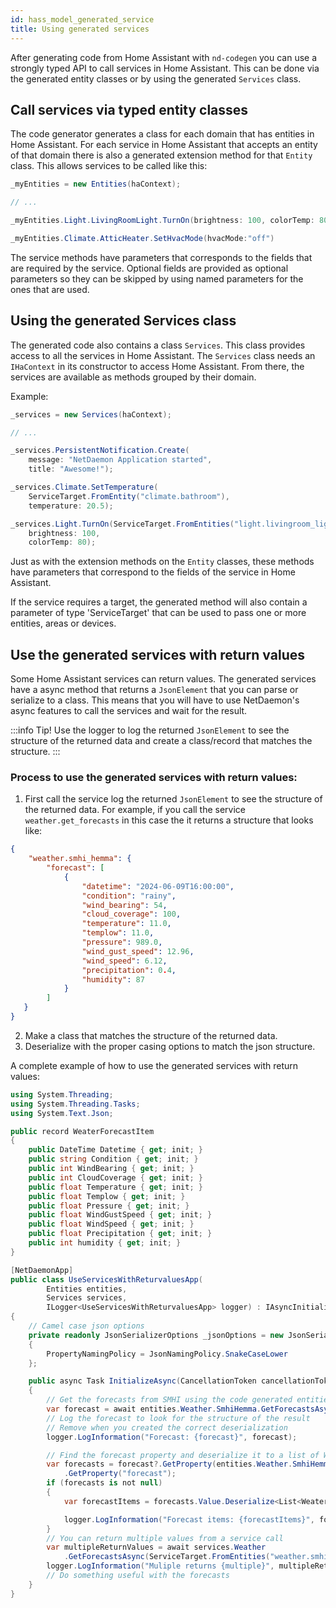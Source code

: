 ```yaml
---
id: hass_model_generated_service
title: Using generated services
---
```


After generating code from Home Assistant with `nd-codegen` you can use a strongly typed API to call services in Home Assistant. This can be done via the generated entity classes or by using the generated `Services` class.

## Call services via typed entity classes

The code generator generates a class for each domain that has entities in Home Assistant. For each service in Home Assistant that accepts an entity of that domain there is also a generated extension method for that `Entity` class. This allows services to be called like this:

```csharp
_myEntities = new Entities(haContext);

// ...

_myEntities.Light.LivingRoomLight.TurnOn(brightness: 100, colorTemp: 80);

_myEntities.Climate.AtticHeater.SetHvacMode(hvacMode:"off")

```

The service methods have parameters that corresponds to the fields that are required by the service. Optional fields are provided as optional parameters so they can be skipped by using named parameters for the ones that are used.

## Using the generated Services class

The generated code also contains a class `Services`. This class provides access to all the services in Home Assistant. The `Services` class needs an `IHaContext` in its constructor to access Home Assistant. From there, the services are available as methods grouped by their domain.

Example:

```csharp
_services = new Services(haContext);

// ...

_services.PersistentNotification.Create(
    message: "NetDaemon Application started", 
    title: "Awesome!");

_services.Climate.SetTemperature(
    ServiceTarget.FromEntity("climate.bathroom"),
    temperature: 20.5);

_services.Light.TurnOn(ServiceTarget.FromEntities("light.livingroom_light", "light.diner"),
    brightness: 100,
    colorTemp: 80);

```

Just as with the extension methods on the `Entity` classes, these methods have parameters that correspond to the fields of the service in Home Assistant.

 If the service requires a target, the generated method will also contain a parameter of type 'ServiceTarget' that can be used to pass one or more entities, areas or devices.

## Use the generated services with return values

Some Home Assistant services can return values. The generated services have a async method that returns a `JsonElement` that you can parse or serialize 
to a class. This means that you will have to use NetDaemon's async features to call the services and wait for the result.

:::info
Tip! Use the logger to log the returned `JsonElement` to see the structure of the returned data and create a class/record that matches the structure.
:::

### Process to use the generated services with return values:

1. First call the service log the returned `JsonElement` to see the structure of the returned data. For example, if you call the service `weather.get_forecasts`
in this case the it returns a structure that looks like:
```json
{
    "weather.smhi_hemma": {
        "forecast": [
            {
                "datetime": "2024-06-09T16:00:00",
                "condition": "rainy",
                "wind_bearing": 54,
                "cloud_coverage": 100,
                "temperature": 11.0,
                "templow": 11.0,
                "pressure": 989.0,
                "wind_gust_speed": 12.96,
                "wind_speed": 6.12,
                "precipitation": 0.4,
                "humidity": 87
            }
        ]
   }
}
```
2. Make a class that matches the structure of the returned data.
3. Deserialize with the proper casing options to match the json structure. 

A complete example of how to use the generated services with return values:

```csharp
using System.Threading;
using System.Threading.Tasks;
using System.Text.Json;

public record WeaterForecastItem
{
    public DateTime Datetime { get; init; }
    public string Condition { get; init; }
    public int WindBearing { get; init; }
    public int CloudCoverage { get; init; }
    public float Temperature { get; init; }
    public float Templow { get; init; }
    public float Pressure { get; init; }
    public float WindGustSpeed { get; init; }
    public float WindSpeed { get; init; }
    public float Precipitation { get; init; }
    public int humidity { get; init; }
}

[NetDaemonApp]
public class UseServicesWithReturvaluesApp(
        Entities entities,
        Services services,
        ILogger<UseServicesWithReturvaluesApp> logger) : IAsyncInitializable
{
    // Camel case json options
    private readonly JsonSerializerOptions _jsonOptions = new JsonSerializerOptions
    {
        PropertyNamingPolicy = JsonNamingPolicy.SnakeCaseLower
    };

    public async Task InitializeAsync(CancellationToken cancellationToken)
    {
        // Get the forecasts from SMHI using the code generated entities
        var forecast = await entities.Weather.SmhiHemma.GetForecastsAsync(type: "hourly");
        // Log the forecast to look for the structure of the result
        // Remove when you created the correct deserialization
        logger.LogInformation("Forecast: {forecast}", forecast);

        // Find the forecast property and deserialize it to a list of WeaterForecastItem
        var forecasts = forecast?.GetProperty(entities.Weather.SmhiHemma.EntityId)
            .GetProperty("forecast");
        if (forecasts is not null)
        {
            var forecastItems = forecasts.Value.Deserialize<List<WeaterForecastItem>>(_jsonOptions);

            logger.LogInformation("Forecast items: {forecastItems}", forecastItems);
        }
        // You can return multiple values from a service call
        var multipleReturnValues = await services.Weather
            .GetForecastsAsync(ServiceTarget.FromEntities("weather.smhi_hemma", "weather.test"), "hourly");
        logger.LogInformation("Muliple returns {multiple}", multipleReturnValues);
        // Do something useful with the forecasts
    }
}
```
